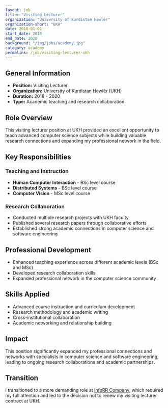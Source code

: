 ```yaml
---
layout: job
title: "Visiting Lecturer"
organization: "University of Kurdistan Hewlêr"
organization-short: "UKH"
date: 2018-01-01
start_date: 2018
end_date: 2020
background: "/img/jobs/academy.jpg"
category: academy
permalink: /job/visiting-lecturer-ukh
---
```


## General Information

- **Position:** Visiting Lecturer
- **Organization:** University of Kurdistan Hewlêr (UKH)
- **Duration:** 2018 - 2020
- **Type:** Academic teaching and research collaboration

## Role Overview

This visiting lecturer position at UKH provided an excellent opportunity to teach advanced computer science subjects while building valuable research connections and expanding my professional network in the field.

## Key Responsibilities

### Teaching and Instruction
- **Human Computer Interaction** - BSc level course
- **Distributed Systems** - BSc level course  
- **Computer Vision** - MSc level course

### Research Collaboration
- Conducted multiple research projects with UKH faculty
- Published several research papers through collaborative efforts
- Established strong academic connections in computer science and software engineering

## Professional Development

- Enhanced teaching experience across different academic levels (BSc and MSc)
- Developed research collaboration skills
- Expanded professional network in the computer science community

## Skills Applied

- Advanced course instruction and curriculum development
- Research methodology and academic writing
- Cross-institutional collaboration
- Academic networking and relationship building

## Impact

This position significantly expanded my professional connections and networks with specialists in computer science and software engineering, leading to ongoing research collaborations and academic partnerships.

## Transition

I transitioned to a more demanding role at [InfoRR Company](/job/software-consultant), which required my full attention and led to the decision not to renew my visiting lecturer contract at UKH.
